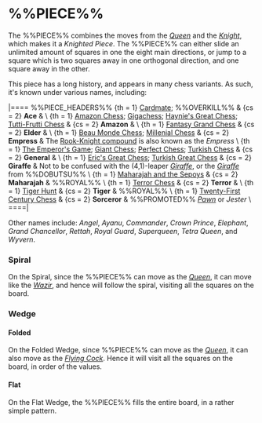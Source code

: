 # %%PIECE%%

The %%PIECE%% combines the moves from the
[*Queen*](queen.html) and the
[*Knight*](knight.html), which makes it a *Knighted Piece*. The
%%PIECE%% can either slide an unlimited amount of squares in one
the eight main directions, or jump to a square which is two squares
away in one orthogonal direction, and one square away in the other.

This piece has a long history, and appears in many chess variants. As such,
it's known under various names, including:

|====
%%PIECE_HEADERS%%
  {th = 1}  [Cardmate](#chess-v:large.dir/cardmat.html); %%OVERKILL%%
& {cs = 2}  **Ace**
&           \\
  {th = 1}  [Amazon Chess](#chess-v:diffmove.dir/amazone.html);
            [Gigachess](#chess-v:large.dir/gigachess.html);
            [Haynie's Great Chess](#chess-v:large.dir/haynieschess.html);
            [Tutti-Frutti Chess](#chess-v:dpieces.dir/tuttifr.html)
& {cs = 2}  **Amazon**
&           \\
  {th = 1}  [Fantasy Grand Chess](#chess-v:large.dir/contest/fantasygrand.html)
& {cs = 2}  **Elder**
&           \\
  {th = 1}  [Beau Monde Chess](#chess-v:large.dir/beaumonde.html);
            [Millenial Chess](#chess-v:large.dir/contest/milchess.html)
& {cs = 2}  **Empress**
&           The [Rook-Knight compound](chancellor.html?piece=empress) is
            also known as the *Empress* \\
  {th = 1}  [The Emperor's Game](#chess-v:large.dir/emperor.html);
            [Giant Chess](#chess-v:large.dir/giantchess.html);
            [Perfect Chess](#chess-v:diffmove.dir/perfectchess.html);
            [Turkish Chess](#chess-v:large.dir/turkishchess.html)
& {cs = 2}  **General**
&           \\
  {th = 1}  [Eric's Great Chess](large.dir/ericgr.html);
            [Turkish Great Chess](#chess-v:historic.dir/indiangr1.html)
& {cs = 2}  **Giraffe**
&           Not to be confused with the (4,1)-leaper [*Giraffe*](giraffe.html),
            or the [*Giraffe*](wazir.html?piece=giraffe_dobutsu) from
            %%DOBUTSU%% \\
  {th = 1}  [Maharajah and the Sepoys](#wiki)
& {cs = 2}  **Maharajah**
&           %%ROYAL%% \\
  {th = 1}  [Terror Chess](#chess-v:large.dir/terror.html)
& {cs = 2}  **Terror**
&           \\
  {th = 1}  [Tiger Hunt](#chess-v:unequal.dir/tigerhnt.html)
& {cs = 2}  **Tiger**
&           %%ROYAL%% \\
  {th = 1}  [Twenty-First Century
             Chess](#chess-v:large.dir/21st-century-chess.html)
& {cs = 2}  **Sorceror**
            & %%PROMOTED%% [*Pawn*](pawn.html) or *Jester* \\
====|

Other names include:
*Angel*, *Ayanu*, *Commander*, *Crown Prince*, *Elephant*,
*Grand Chancellor*, *Rettah*,
*Royal Guard*, *Superqueen*, *Tetra Queen*, and *Wyvern*.


### Spiral

On the Spiral, since the %%PIECE%% can move as the [*Queen*](queen.html),
it can move like the [*Wazir*](wazir.html), and hence will follow the spiral,
visiting all the squares on the board. 

### Wedge

#### Folded

On the Folded Wedge, since %%PIECE%% can move as the [*Queen*](queen.html),
it can also move as the [*Flying Cock*](flying_cock.html). Hence
it will visit all the squares on the board, in order of the values.

#### Flat

On the Flat Wedge, the %%PIECE%% fills the entire board, in a 
rather simple pattern.
